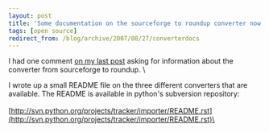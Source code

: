 ```yaml
---
layout: post
title: 'Some documentation on the sourceforge to roundup converter now available'
tags: [open source]
redirect_from: /blog/archive/2007/08/27/converterdocs
---
```


I had one comment [on my last
post](/blog/archive/2007/08/25/bugs.python.org "bugs.python.org finally in production!")
asking for information about the converter from sourceforge to roundup.
\

I wrote up a small README file on the three different converters that
are available. The README is available in python's subversion
repository:\
\
[http://svn.python.org/projects/tracker/importer/README.rst](http://svn.python.org/projects/tracker/importer/README.rst)\



